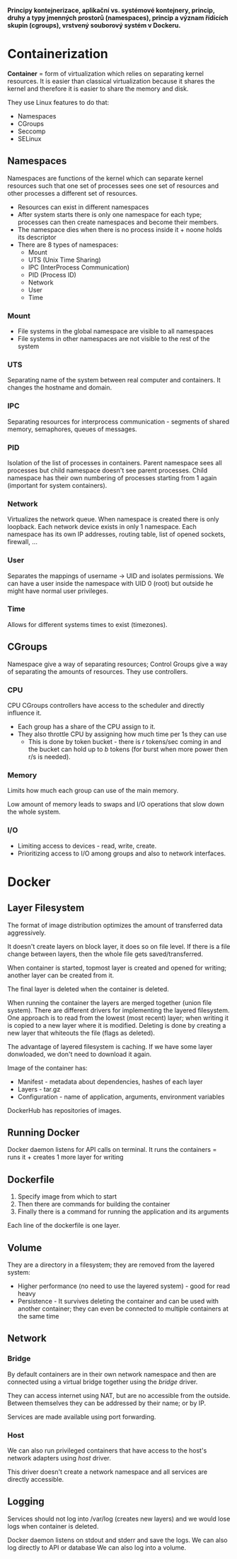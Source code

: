 **Principy kontejnerizace, aplikační vs. systémové kontejnery, princip, druhy a typy jmenných prostorů (namespaces), princip a význam řídících skupin (cgroups), vrstvený souborový systém v Dockeru.**

# Containerization
**Container** = form of virtualization which relies on separating kernel resources. It is easier than classical virtualization because it shares the kernel and therefore it is easier to share the memory and disk.

They use Linux features to do that:
- Namespaces
- CGroups
- Seccomp
- SELinux
## Namespaces
Namespaces are functions of the kernel which can separate kernel resources such that one set of processes sees one set of resources and other processes a different set of resources.
- Resources can exist in different namespaces
- After system starts there is only one namespace for each type; processes can then create namespaces and become their members.
- The namespace dies when there is no process inside it + noone holds its descriptor
- There are 8 types of namespaces:
	- Mount
	- UTS (Unix Time Sharing)
	- IPC (InterProcess Communication)
	- PID (Process ID)
	- Network
	- User
	- Time
### Mount
- File systems in the global namespace are visible to all namespaces
- File systems in other namespaces are not visible to the rest of the system
### UTS
Separating name of the system between real computer and containers. It changes the hostname and domain.
### IPC
Separating resources for interprocess communication - segments of shared memory, semaphores, queues of messages.
### PID
Isolation of the list of processes in containers. Parent namespace sees all processes but child namespace doesn't see parent processes. Child namespace has their own numbering of processes starting from 1 again (important for system containers).
### Network
Virtualizes the network queue. When namespace is created there is only loopback. Each network device exists in only 1 namespace. Each namespace has its own IP addresses, routing table, list of opened sockets, firewall, ...
### User
Separates the mappings of username -> UID and isolates permissions. We can have a user inside the namespace with UID 0 (root) but outside he might have normal user privileges.
### Time
Allows for different systems times to exist (timezones).
## CGroups
Namespace give a way of separating resources; Control Groups give a way of separating the amounts of resources. They use controllers.
### CPU
CPU CGroups controllers have access to the scheduler and directly influence it.
- Each group has a share of the CPU assign to it.
- They also throttle CPU by assigning how much time per 1s they can use
	- This is done by token bucket - there is $r$ tokens/sec coming in and the bucket can hold up to $b$ tokens (for burst when more power then r/s is needed).
### Memory
Limits how much each group can use of the main memory.

Low amount of memory leads to swaps and I/O operations that slow down the whole system.
### I/O
- Limiting access to devices - read, write, create.
- Prioritizing access to I/O among groups and also to network interfaces.
# Docker
## Layer Filesystem
The format of image distribution optimizes the amount of transferred data aggressively.

It doesn't create layers on block layer, it does so on file level. If there is a file change between layers, then the whole file gets saved/transferred.

When container is started, topmost layer is created and opened for writing; another layer can be created from it.

The final layer is deleted when the container is deleted. 

When running the container the layers are merged together (union file system). There are different drivers for implementing the layered filesystem.
One approach is to read from the lowest (most recent) layer; when writing it is copied to a new layer where it is modified. Deleting is done by creating a new layer that whiteouts the file (flags as deleted).

The advantage of layered filesystem is caching. If we have some layer donwloaded, we don't need to download it again.

Image of the container has:
- Manifest - metadata about dependencies, hashes of each layer
- Layers - tar.gz
- Configuration - name of application, arguments, environment variables

DockerHub has repositories of images.
## Running Docker
Docker daemon listens for API calls on terminal.
It runs the containers = runs it + creates 1 more layer for writing
## Dockerfile
1. Specify image from which to start
2. Then there are commands for building the container
3. Finally there is a command for running the application and its arguments

Each line of the dockerfile is one layer.
## Volume
They are a directory in a filesystem; they are removed from the layered system:
- Higher performance (no need to use the layered system) - good for read heavy
- Persistence - It survives deleting the container and can be used with another container; they can even be connected to multiple containers at the same time
## Network
### Bridge
By default containers are in their own network namespace and then are connected using a virtual bridge together using the *bridge* driver.

They can access internet using NAT, but are no accessible from the outside. Between themselves they can be addressed by their name; or by IP.

Services are made available using port forwarding.
### Host
We can also run privileged containers that have access to the host's network adapters using *host* driver.

This driver doesn't create a network namespace and all services are directly accessible.
## Logging
Services should not log into /var/log (creates new layers) and we would lose logs when container is deleted.

Docker daemon listens on stdout and stderr and save the logs.
We can also log directly to API or database
We can also log into a volume.